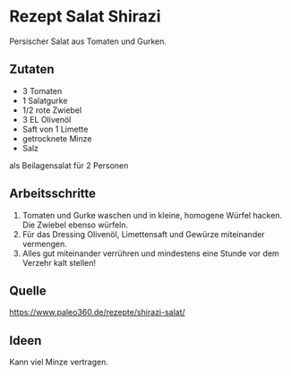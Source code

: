 # Rezept Salat Shirazi

Persischer Salat aus Tomaten und Gurken.

## Zutaten

- 3 Tomaten
- 1 Salatgurke
- 1/2 rote Zwiebel
- 3 EL Olivenöl
- Saft von 1 Limette
- getrocknete Minze
- Salz

als Beilagensalat für 2 Personen

## Arbeitsschritte

1. Tomaten und Gurke waschen und in kleine, homogene Würfel hacken. Die Zwiebel ebenso würfeln.
2. Für das Dressing Olivenöl, Limettensaft und Gewürze miteinander vermengen.
3. Alles gut miteinander verrühren und mindestens eine Stunde vor dem Verzehr kalt stellen!

## Quelle

https://www.paleo360.de/rezepte/shirazi-salat/

## Ideen

Kann viel Minze vertragen.
